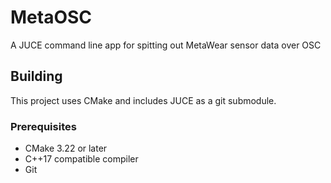 # MetaOSC

A JUCE command line app for spitting out MetaWear sensor data over OSC

## Building

This project uses CMake and includes JUCE as a git submodule.

### Prerequisites

- CMake 3.22 or later
- C++17 compatible compiler
- Git

